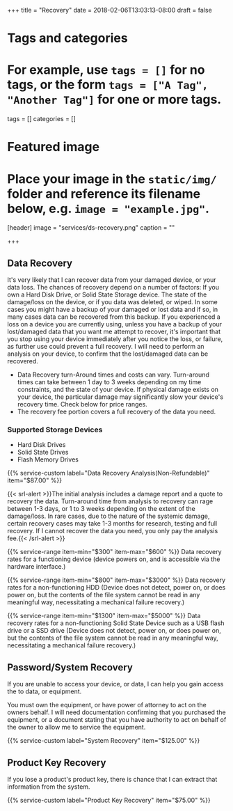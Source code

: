 +++
title = "Recovery"
date = 2018-02-06T13:03:13-08:00
draft = false

# Tags and categories
# For example, use `tags = []` for no tags, or the form `tags = ["A Tag", "Another Tag"]` for one or more tags.
tags = []
categories = []

# Featured image
# Place your image in the `static/img/` folder and reference its filename below, e.g. `image = "example.jpg"`.
[header]
image = "services/ds-recovery.png"
caption = ""

+++


## Data Recovery
It's very likely that I can recover data from your damaged device, or your data loss. The chances of recovery depend on a number of factors: If you own a Hard Disk Drive, or Solid State Storage device. The state of the damage/loss on the device, or if you data was deleted, or wiped. In some cases you might have a backup of your damaged or lost data and if so, in many cases data can be recovered from this backup.  If you experienced a loss on a device you are currently using, unless you have a backup of your lost/damaged data that you want me attempt to recover, it's important that you stop using your device immediately after you notice the loss, or failure, as further use could prevent a full recovery. I will need to perform an analysis on your device, to confirm that the lost/damaged data can be recovered.

- Data Recovery turn-Around times and costs can vary. Turn-around times can take between 1 day to 3 weeks depending on my time constraints, and the state of your device. If physical damage exists on your device, the particular damage may significantly slow your device's recovery time. Check below for price ranges.
- The recovery fee portion covers a full recovery of the data you need.



###  Supported Storage Devices

- Hard Disk Drives
- Solid State Drives
- Flash Memory Drives




{{% service-custom label="Data Recovery Analysis(Non-Refundable)" item="$87.00" %}}

{{< srl-alert >}}The initial analysis includes a damage report and a quote to recovery the data. Turn-around time from analysis to recovery can rage between 1-3 days, or 1 to 3 weeks depending on the extent of the damage/loss. In rare cases, due to the nature of the systemic damage, certain recovery cases may take 1-3 months for research, testing and full recovery. If I cannot recover the data you need, you only pay the analysis fee.{{< /srl-alert >}}

{{% service-range item-min="$300" item-max="$600" %}}
Data recovery rates for a functioning device (device powers on, and is accessible via the hardware interface.)

{{% service-range item-min="$800" item-max="$3000" %}}
Data recovery rates for a non-functioning HDD (Device does not detect, power on, or does power on, but the contents of the file system cannot be read in any meaningful way, necessitating a mechanical failure recovery.)

{{% service-range item-min="$1300" item-max="$5000" %}}
Data recovery rates for a non-functioning Solid State Device such as a USB flash drive or a SSD drive (Device does not detect, power on, or does power on, but the contents of the file system cannot be read in any meaningful way, necessitating a mechanical failure recovery.)

## Password/System Recovery

If you are unable to access your device, or data, I can help you gain access the to data, or equipment. 

You must own the equipment, or have power of attorney to act on the owners behalf. I will need documentation confirming that you purchased the equipment, or a document stating that you have authority to act on behalf of the owner to allow me to service the equipment. 

{{% service-custom label="System Recovery" item="$125.00" %}}

## Product Key Recovery
If you lose a product's product key, there is chance that I can extract that information from the system.

{{% service-custom label="Product Key Recovery" item="$75.00" %}}
